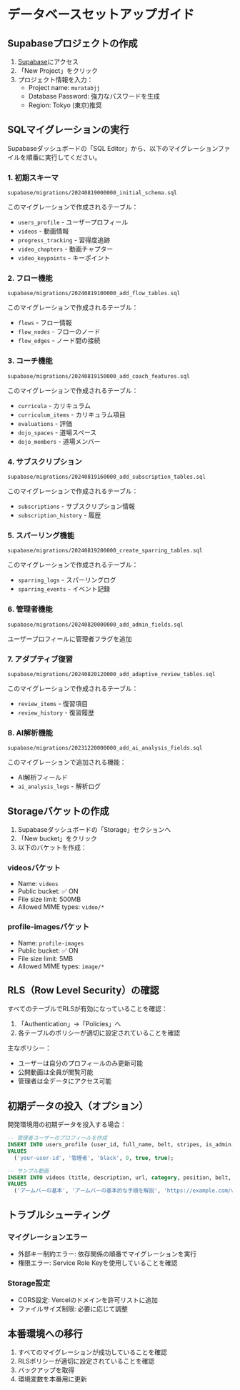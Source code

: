 # データベースセットアップガイド

## Supabaseプロジェクトの作成

1. [Supabase](https://app.supabase.com)にアクセス
2. 「New Project」をクリック
3. プロジェクト情報を入力：
   - Project name: `muratabjj`
   - Database Password: 強力なパスワードを生成
   - Region: Tokyo (東京)推奨

## SQLマイグレーションの実行

Supabaseダッシュボードの「SQL Editor」から、以下のマイグレーションファイルを順番に実行してください。

### 1. 初期スキーマ
`supabase/migrations/20240819000000_initial_schema.sql`

このマイグレーションで作成されるテーブル：
- `users_profile` - ユーザープロフィール
- `videos` - 動画情報
- `progress_tracking` - 習得度追跡
- `video_chapters` - 動画チャプター
- `video_keypoints` - キーポイント

### 2. フロー機能
`supabase/migrations/20240819100000_add_flow_tables.sql`

このマイグレーションで作成されるテーブル：
- `flows` - フロー情報
- `flow_nodes` - フローのノード
- `flow_edges` - ノード間の接続

### 3. コーチ機能
`supabase/migrations/20240819150000_add_coach_features.sql`

このマイグレーションで作成されるテーブル：
- `curricula` - カリキュラム
- `curriculum_items` - カリキュラム項目
- `evaluations` - 評価
- `dojo_spaces` - 道場スペース
- `dojo_members` - 道場メンバー

### 4. サブスクリプション
`supabase/migrations/20240819160000_add_subscription_tables.sql`

このマイグレーションで作成されるテーブル：
- `subscriptions` - サブスクリプション情報
- `subscription_history` - 履歴

### 5. スパーリング機能
`supabase/migrations/20240819200000_create_sparring_tables.sql`

このマイグレーションで作成されるテーブル：
- `sparring_logs` - スパーリングログ
- `sparring_events` - イベント記録

### 6. 管理者機能
`supabase/migrations/20240820000000_add_admin_fields.sql`

ユーザープロフィールに管理者フラグを追加

### 7. アダプティブ復習
`supabase/migrations/20240820120000_add_adaptive_review_tables.sql`

このマイグレーションで作成されるテーブル：
- `review_items` - 復習項目
- `review_history` - 復習履歴

### 8. AI解析機能
`supabase/migrations/20231220000000_add_ai_analysis_fields.sql`

このマイグレーションで追加される機能：
- AI解析フィールド
- `ai_analysis_logs` - 解析ログ

## Storageバケットの作成

1. Supabaseダッシュボードの「Storage」セクションへ
2. 「New bucket」をクリック
3. 以下のバケットを作成：

### videosバケット
- Name: `videos`
- Public bucket: ✅ ON
- File size limit: 500MB
- Allowed MIME types: `video/*`

### profile-imagesバケット
- Name: `profile-images`
- Public bucket: ✅ ON
- File size limit: 5MB
- Allowed MIME types: `image/*`

## RLS（Row Level Security）の確認

すべてのテーブルでRLSが有効になっていることを確認：

1. 「Authentication」→「Policies」へ
2. 各テーブルのポリシーが適切に設定されていることを確認

主なポリシー：
- ユーザーは自分のプロフィールのみ更新可能
- 公開動画は全員が閲覧可能
- 管理者は全データにアクセス可能

## 初期データの投入（オプション）

開発環境用の初期データを投入する場合：

```sql
-- 管理者ユーザーのプロフィールを作成
INSERT INTO users_profile (user_id, full_name, belt, stripes, is_admin, is_coach)
VALUES 
  ('your-user-id', '管理者', 'black', 0, true, true);

-- サンプル動画
INSERT INTO videos (title, description, url, category, position, belt, uploaded_by, is_published)
VALUES 
  ('アームバーの基本', 'アームバーの基本的な手順を解説', 'https://example.com/video1.mp4', 'submission', 'guard', 'blue', 'your-user-id', true);
```

## トラブルシューティング

### マイグレーションエラー
- 外部キー制約エラー: 依存関係の順番でマイグレーションを実行
- 権限エラー: Service Role Keyを使用していることを確認

### Storage設定
- CORS設定: Vercelのドメインを許可リストに追加
- ファイルサイズ制限: 必要に応じて調整

## 本番環境への移行

1. すべてのマイグレーションが成功していることを確認
2. RLSポリシーが適切に設定されていることを確認
3. バックアップを取得
4. 環境変数を本番用に更新